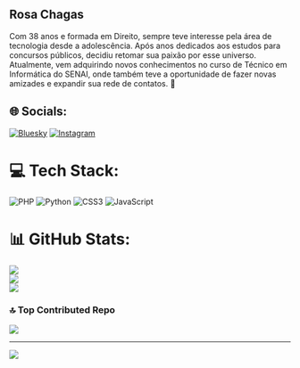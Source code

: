 ## Rosa Chagas 
Com 38 anos e formada em Direito, sempre teve interesse pela área de tecnologia desde a adolescência. Após anos dedicados aos estudos para concursos públicos, decidiu retomar sua paixão por esse universo. Atualmente, vem adquirindo novos conhecimentos no curso de Técnico em Informática do SENAI, onde também teve a oportunidade de fazer novas amizades e expandir sua rede de contatos. 👋

<!--
**RosaCL/RosaCL** is a ✨ _special_ ✨ repository because its `README.md` (this file) appears on your GitHub profile.

Here are some ideas to get you started:

- 🔭 Cursando Técnico em Informática do SENAI
- 🌱 Atualmente aprendendo PHP.
- 👯 Busco oportunidade na área de Front-end
- 🤔 I’m looking for help with ...
- 💬 Ask me about ...
- 📫 How to reach me: ...
- 😄 Pronouns: ...
- ⚡ Fun fact: ...
-->

## 🌐 Socials:
[![Bluesky](https://img.shields.io/badge/bluesky-0285FF?style=for-the-badge&logo=bluesky&logoColor=%23FFFFFF)](https://bsky.app/profile/https://bsky.app/profile/rosamrcl.bsky.social) [![Instagram](https://img.shields.io/badge/Instagram-%23E4405F.svg?logo=Instagram&logoColor=white)](https://instagram.com/https://www.instagram.com/rosachagasmrcl/) 

# 💻 Tech Stack:
![PHP](https://img.shields.io/badge/php-%23777BB4.svg?style=for-the-badge&logo=php&logoColor=white) ![Python](https://img.shields.io/badge/python-3670A0?style=for-the-badge&logo=python&logoColor=ffdd54) ![CSS3](https://img.shields.io/badge/css3-%231572B6.svg?style=for-the-badge&logo=css3&logoColor=white) ![JavaScript](https://img.shields.io/badge/javascript-%23323330.svg?style=for-the-badge&logo=javascript&logoColor=%23F7DF1E)
# 📊 GitHub Stats:
![](https://github-readme-stats.vercel.app/api?username=RosaCL&theme=dark&hide_border=false&include_all_commits=false&count_private=false)<br/>
![](https://nirzak-streak-stats.vercel.app/?user=RosaCL&theme=dark&hide_border=false)<br/>
![](https://github-readme-stats.vercel.app/api/top-langs/?username=RosaCL&theme=dark&hide_border=false&include_all_commits=false&count_private=false&layout=compact)

### 🔝 Top Contributed Repo
![](https://github-contributor-stats.vercel.app/api?username=RosaCL&limit=5&theme=dark&combine_all_yearly_contributions=true)

---
[![](https://visitcount.itsvg.in/api?id=RosaCL&icon=0&color=10)](https://visitcount.itsvg.in)

<!-- Proudly created with GPRM ( https://gprm.itsvg.in ) -->
